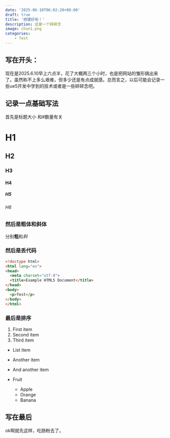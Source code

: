 ```yaml
---
date: '2025-06-10T06:02:20+08:00'
draft: true
title: '搭建好啦！'
description: 这是一个碎碎念
image: chun1.png
categories:
    - Test
---
```


## 写在开头：

现在是2025.6.10早上六点半，花了大概两三个小时，也是把网站的雏形搞出来了。虽然称不上多么艰难，但多少还是有点成就感。总而言之，以后可能会记录一些ue5开发中学到的技术或者是一些碎碎念吧。

## 记录一点基础写法
首先是标题大小  和#数量有关
# H1 
## H2
### H3
#### H4
##### H5
###### H6

### 然后是粗体和斜体
分别**粗**和*斜*

### 然后是丢代码
```html
<!doctype html>
<html lang="en">
<head>
  <meta charset="utf-8">
  <title>Example HTML5 Document</title>
</head>
<body>
  <p>Test</p>
</body>
</html>
```

### 最后是排序

1. First item
2. Second item
3. Third item

* List item
* Another item
* And another item

* Fruit
  * Apple
  * Orange
  * Banana

## 写在最后

ok啊就先这样，吃肠粉去了。


    
